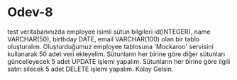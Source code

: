 # Odev-8

test veritabanınızda employee isimli sütun bilgileri id(INTEGER), name VARCHAR(50), birthday DATE, email VARCHAR(100) olan bir tablo oluşturalım.
Oluşturduğumuz employee tablosuna 'Mockaroo' servisini kullanarak 50 adet veri ekleyelim.
Sütunların her birine göre diğer sütunları güncelleyecek 5 adet UPDATE işlemi yapalım.
Sütunların her birine göre ilgili satırı silecek 5 adet DELETE işlemi yapalım.
Kolay Gelsin.
